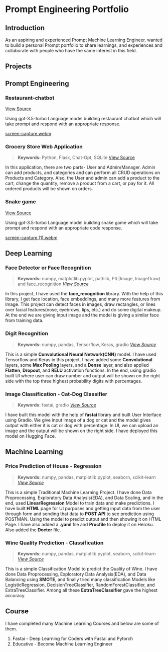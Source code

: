 # Prompt Engineering Portfolio

## Introduction
  As an aspiring and experienced Prompt Machine Learning Engineer, wanted to build a personal Prompt portfolio to share learnings, and experiences and collaborate with people who have the same interest in this field.

## Projects

## Prompt Engineering
### Restaurant-chatbot
[View Source](https://github.com/rekha0suthar/machine-learning-portfolio/blob/main/restaurent-chatbot-prompt-engineer.ipynb)

Using gpt-3.5-turbo Language model building restaurant chatbot which will take prompt and respond with an appropriate response.

[screen-capture.webm](https://github.com/rekha0suthar/prompt-engineer-portfolio/assets/71004640/c97c2564-0e79-4c09-b323-c9f90ffbc3d9)

### Grocery Store Web Application
>**Keywords:** Python, Flask, Chat-Gpt, SQLite [View Source](https://github.com/rekha0suthar/grocery-store-web-application)

In this application, there are two parts- User and Admin/Manager. Admin can add products, and categories and can perform all CRUD operations on Products and Category. Also, the User and admin can add a product to the cart, change the quantity, remove a product from a cart, or pay for it. All ordered products will be shown on orders.

### Snake game
[View Source](https://github.com/rekha0suthar/machine-learning-portfolio/blob/main/snake-game.ipynb)

Using gpt-3.5-turbo Language model building snake game which will take prompt and respond with an appropriate code response.

[screen-capture (1).webm](https://github.com/rekha0suthar/machine-learning-portfolio/assets/71004640/562f4621-8cd6-4518-b125-5f002eb098c3)



## Deep Learning
### Face Detector or Face Recognition
>**Keywords:** numpy, matplotlib.pyplot, pathlib, PIL(Image, ImageDraw) and face_recognition *[View Source](https://github.com/rekha0suthar/machine-learning-portfolio/tree/main/face_detector)*

In this project, I have used the **face_recognition** library. With the help of this library, I get face location, face embeddings, and many more features from Image. This project can detect faces in images, draw rectangles, or lines over facial features(nose, eyebrows, lips, etc.) and do some digital makeup. At the end we are giving input image and the model is giving a similar face from training data.

### Digit Recognition
>**Keywords:** numpy, pandas, Tensorflow, Keras, gradio *[View Source](https://github.com/rekha0suthar/machine-learning-portfolio/tree/main/digit-recognizer)*

This is a simple **Convolutional Neural Network(CNN)** model. I have used Tensorflow and Keras in this project. I have added some **Convolutional** layers, some **Max Pooling** layers, and a **Dense** layer, and also applied **Flatten**, **Dropout**, and **RELU** activation functions. In the end, using gradio built UI where user can draw number and output will be shown on the right side with the top three highest probability digits with percentages.

### Image Classification - Cat-Dog Classifier
>**Keywords:** fastai, gradio *[View Source](https://github.com/rekha0suthar/deep-learning-projects/tree/main/cat-dog-classifier)*

  I have built this model with the help of **fastai**  library and built User Interface using Gradio. We give input image of a dog or cat and the model gives output with either it is cat or dog with percentage. In UI, we can upload an image and the output will be shown on the right side. I have deployed this model on Hugging Face.

## Machine Learning
### Price Prediction of House - Regression
> **Keywords:** numpy, pandas, matplotlib.pyplot, seaborn, scikit-learn *[View Source](https://github.com/rekha0suthar/machine-learning-portfolio/tree/main/boston-house-pricing-regmodel)*

  This is a simple Traditional Machine Learning Project. I have done Data Proprocessing, Exploratory Data Analysis(EDA), and Data Scaling, and in the end, used **LinearRegression** Model to train data and make predictions. I have built **HTML** page for UI purposes and getting input data from the user through form and sending that data to **POST API** to see prediction using POSTMAN. Using the model to predict output and then showing it on HTML Page. I have also added a **.yaml** file and **Procfile** to deploy it on Heroku. Also added the **Docter** file.

### Wine Quality Prediction - Classification
> **Keywords:** numpy, pandas, matplotlib.pyplot, seaborn, scikit-learn *[View Source]([https://github.com/rekha0suthar/machine-learning-projects/tree/main/Wine%20Quality%20Prediction](https://github.com/rekha0suthar/machine-learning-portfolio/tree/main/wine-quality-prediction))*

This is a simple Classification Model to predict the Quality of Wine. I have done Data Proprocessing, Exploratory Data Analysis(EDA), and Data Balancing using **SMOTE**, and finally tried many classification Models like LogisticRegression, DecisionTreeClassifier, RandomForestClassifier, and ExtraTreeClassifier. Among all these **ExtraTreeClassifier** gave the highest accuracy.

## Course
I have completed many Machine Learning Courses and below are some of them.
1. Fastai - Deep Learning for Coders with Fastai and Pytorch
2. Educative - Become Machine Learning Engineer
